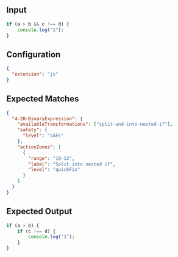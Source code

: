 
## Input
```javascript input
if (a > b && c !== d) {
    console.log("1");
}
```

## Configuration
```json configuration
{
  "extension": "js"
}
```

## Expected Matches
```json expected matches
{
  "4-20-BinaryExpression": {
    "availableTransformations": ["split-and-into-nested-if"],
    "safety": {
      "level": "SAFE"
    },
    "actionZones": [
      {
        "range": "10-12",
        "label": "Split into nested if",
        "level": "quickFix"
      }
    ]
  }
}
```

## Expected Output
```javascript expected output
if (a > b) {
    if (c !== d) {
        console.log("1");
    }
}
```
